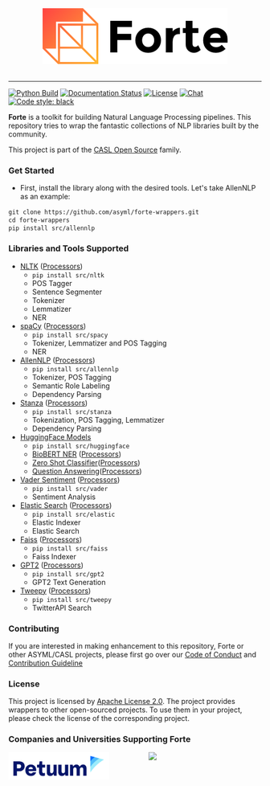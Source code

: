 <div align="center">
   <img src="https://raw.githubusercontent.com/asyml/forte/master/docs/_static/img/logo_h.png"><br><br>
</div>

-----------------

[comment]: <> ([![codecov]&#40;https://codecov.io/gh/asyml/forte/branch/master/graph/badge.svg&#41;]&#40;https://codecov.io/gh/asyml/forte&#41;)

[![Python Build](https://github.com/asyml/forte-wrappers/actions/workflows/main.yml/badge.svg)](https://github.com/asyml/forte-wrappers/actions/workflows/main.yml)
[![Documentation Status](https://readthedocs.org/projects/forte-wrappers/badge/?version=latest)](https://forte-wrappers.readthedocs.io/en/latest/?badge=latest)
[![License](https://img.shields.io/badge/license-Apache%202.0-blue.svg)](https://github.com/asyml/forte/blob/master/LICENSE)
[![Chat](http://img.shields.io/badge/gitter.im-asyml/forte-blue.svg)](https://gitter.im/asyml/community)
[![Code style: black](https://img.shields.io/badge/code%20style-black-000000.svg)](https://github.com/psf/black)

**Forte** is a toolkit for building Natural Language Processing pipelines. This
repository tries to wrap the fantastic collections of NLP libraries built by the
community.

This project is part of the [CASL Open Source](http://casl-project.ai/) family.

### Get Started

- First, install the library along with the desired tools. Let's take AllenNLP
  as an example:

```shell
git clone https://github.com/asyml/forte-wrappers.git
cd forte-wrappers
pip install src/allennlp
```

### Libraries and Tools Supported

- [NLTK](https://www.nltk.org/) ([Processors](https://github.com/asyml/forte-wrappers/tree/main/src/nltk))
    - `pip install src/nltk`
    - POS Tagger
    - Sentence Segmenter
    - Tokenizer
    - Lemmatizer
    - NER
- [spaCy](https://spacy.io/) ([Processors](https://github.com/asyml/forte-wrappers/tree/main/src/spacy))
    - `pip install src/spacy`
    - Tokenizer, Lemmatizer and POS Tagging
    - NER
- [AllenNLP](https://allennlp.org/) ([Processors](https://github.com/asyml/forte-wrappers/tree/main/src/allennlp))
    - `pip install src/allennlp`
    - Tokenizer, POS Tagging
    - Semantic Role Labeling
    - Dependency Parsing
- [Stanza](https://stanfordnlp.github.io/stanza/) ([Processors](https://github.com/asyml/forte-wrappers/tree/main/src/stanza))
    - `pip install src/stanza`
    - Tokenization, POS Tagging, Lemmatizer
    - Dependency Parsing
- [HuggingFace Models](https://huggingface.co/)
    - `pip install src/huggingface`
    - [BioBERT NER](https://github.com/dmis-lab/biobert-pytorch) ([Processors](https://github.com/asyml/forte-wrappers/tree/main/src/huggingface/forte/huggingface/biobert_ner))
    - [Zero Shot Classifier](https://huggingface.co/models?pipeline_tag=zero-shot-classification)([Processors](https://github.com/asyml/forte-wrappers/blob/main/src/huggingface/forte/huggingface/zero_shot_classifier.py))
    - [Question Answering](https://huggingface.co/models?pipeline_tag=question-answering)([Processors](https://github.com/asyml/forte-wrappers/blob/main/src/huggingface/forte/huggingface/question_and_answering_single.py))
- [Vader Sentiment](https://github.com/cjhutto/vaderSentiment) ([Processors](https://github.com/asyml/forte-wrappers/tree/main/src/vader))
    - `pip install src/vader`
    - Sentiment Analysis
- [Elastic Search](https://www.elastic.co/) ([Processors](https://github.com/asyml/forte-wrappers/tree/main/src/elastic))
    - `pip install src/elastic`
    - Elastic Indexer
    - Elastic Search
- [Faiss](https://github.com/facebookresearch/faiss) ([Processors](https://github.com/asyml/forte-wrappers/tree/main/src/faiss))
    - `pip install src/faiss`
    - Faiss Indexer
- [GPT2](https://openai.com/blog/gpt-2-1-5b-release/) ([Processors](https://github.com/asyml/forte-wrappers/tree/main/src/gpt2))
    - `pip install src/gpt2`
    - GPT2 Text Generation
- [Tweepy](https://docs.tweepy.org/en/latest/index.html) ([Processors](https://github.com/asyml/forte-wrappers/tree/main/src/tweepy))
    - `pip install src/tweepy`
    - TwitterAPI Search

### Contributing

If you are interested in making enhancement to this repository, Forte or other
ASYML/CASL projects, please first go over
our [Code of Conduct](https://github.com/asyml/forte/blob/master/CODE_OF_CONDUCT.md)
and [Contribution Guideline](https://github.com/asyml/forte/blob/master/CONTRIBUTING.md)

### License

This project is licensed by [Apache License 2.0](./LICENSE). The project provides wrappers to other open-sourced projects. To use
them in your project, please check the license of the corresponding project.

### Companies and Universities Supporting Forte

<p float="left">
   <img src="https://raw.githubusercontent.com/asyml/forte/master/docs/_static/img/Petuum.png" width="200" align="top">
   &nbsp;&nbsp;&nbsp;&nbsp;&nbsp;&nbsp;&nbsp;&nbsp;&nbsp;&nbsp;&nbsp;&nbsp;&nbsp;&nbsp;&nbsp;&nbsp;&nbsp;&nbsp;
   <img src="https://asyml.io/assets/institutions/cmu.png", width="200" align="top">
</p>

